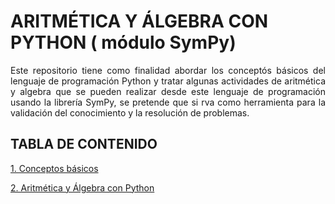 # ARITMÉTICA Y ÁLGEBRA CON PYTHON ( módulo SymPy)
<p style="text-align: justify;">Este repositorio tiene como finalidad abordar los concept&oacute;s b&aacute;sicos del lenguaje de programación Python y tratar algunas actividades de aritmética y algebra que se pueden realizar desde este lenguaje de programaci&oacute;n  usando la librer&iacute;a SymPy, se pretende que si
rva como herramienta para la validaci&oacute;n del conocimiento y la resoluci&oacute;n de problemas.</p>

## TABLA DE CONTENIDO

[1. Conceptos básicos](https://colab.research.google.com/drive/150GswgIWOvxxtdC1OUASE-SruenmFRUm)

[2. Aritmética y Álgebra con Python](https://colab.research.google.com/github/josorio398/ARITMETICA-Y-ALGEBRA-EN-PYTHON/blob/master/Aritm%C3%A9tica_con_Python.ipynb)





